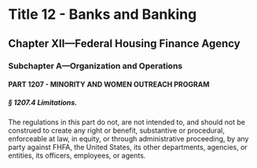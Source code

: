 
# Title 12 - Banks and Banking
## Chapter XII—Federal Housing Finance Agency
### Subchapter A—Organization and Operations
#### PART 1207 - MINORITY AND WOMEN OUTREACH PROGRAM
##### § 1207.4 Limitations.

The regulations in this part do not, are not intended to, and should not be construed to create any right or benefit, substantive or procedural, enforceable at law, in equity, or through administrative proceeding, by any party against FHFA, the United States, its other departments, agencies, or entities, its officers, employees, or agents.
